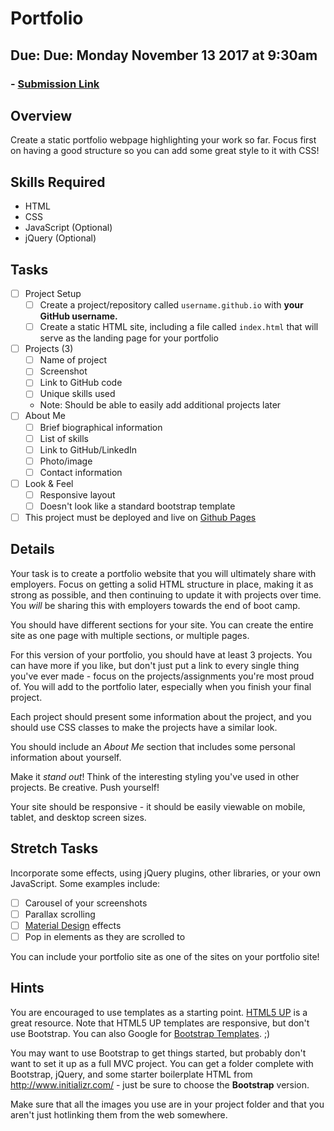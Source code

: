 # Portfolio
## Due: Due: Monday November 13 2017 at 9:30am
### - [Submission Link](https://docs.google.com/forms/d/e/1FAIpQLScUEvl_ZgH_OgBu0zbg_WIvB6zBSkkXh7wfxqjv4LwLdBDxLg/viewform)

## Overview
Create a static portfolio webpage highlighting your work so far. Focus first on having a good structure so you can add some great style to it with CSS!

## Skills Required
- HTML
- CSS
- JavaScript (Optional)
- jQuery (Optional)

## Tasks
- [ ] Project Setup
  - [ ] Create a project/repository called `username.github.io` with **your GitHub username.**
  - [ ] Create a static HTML site, including a file called `index.html` that will serve as the landing page for your portfolio
- [ ] Projects (3)
  - [ ] Name of project
  - [ ] Screenshot
  - [ ] Link to GitHub code
  - [ ] Unique skills used
  - Note: Should be able to easily add additional projects later
- [ ] About Me
  - [ ] Brief biographical information
  - [ ] List of skills
  - [ ] Link to GitHub/LinkedIn
  - [ ] Photo/image
  - [ ] Contact information
- [ ] Look & Feel
  - [ ] Responsive layout
  - [ ] Doesn't look like a standard bootstrap template
- [ ] This project must be deployed and live on [Github Pages](https://pages.github.com/)

## Details
Your task is to create a portfolio website that you will ultimately share with employers. Focus on getting a solid HTML structure in place, making it as strong as possible, and then continuing to update it with projects over time. You *will* be sharing this with employers towards the end of boot camp.

You should have different sections for your site. You can create the entire site as one page with multiple sections, or multiple pages.

For this version of your portfolio, you should have at least 3 projects. You can have more if you like, but don't just put a link to every single thing you've ever made - focus on the projects/assignments you're most proud of. You will add to the portfolio later, especially when you finish your final project.

Each project should present some information about the project, and you should use CSS classes to make the projects have a similar look.

You should include an _About Me_ section that includes some personal information about yourself.

Make it *stand out*! Think of the interesting styling you've used in other projects. Be creative. Push yourself!

Your site should be responsive - it should be easily viewable on mobile, tablet, and desktop screen sizes.


## Stretch Tasks
Incorporate some effects, using jQuery plugins, other libraries, or your own JavaScript. Some examples include:
  - [ ] Carousel of your screenshots
  - [ ] Parallax scrolling
  - [ ] [Material Design](https://material.google.com/#) effects
  - [ ] Pop in elements as they are scrolled to

You can include your portfolio site as one of the sites on your portfolio site!

## Hints
You are encouraged to use templates as a starting point. [HTML5 UP](https://html5up.net/) is a great resource. Note that HTML5 UP templates are responsive, but don't use Bootstrap. You can also Google for [Bootstrap Templates](https://www.google.com/search?q=Bootstrap+Templates). ;)

You may want to use Bootstrap to get things started, but probably don't want to set it up as a full MVC project. You can get a folder complete with Bootstrap, jQuery, and some starter boilerplate HTML from http://www.initializr.com/ - just be sure to choose the **Bootstrap** version.

Make sure that all the images you use are in your project folder and that you aren't just hotlinking them from the web somewhere.

